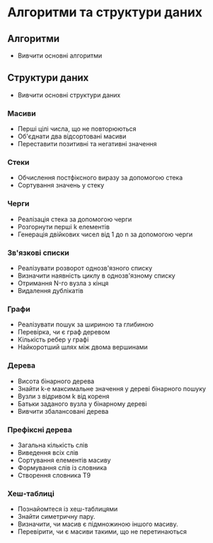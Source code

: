 # Алгоритми та структури даних

## Алгоритми

-   Вивчити основні алгоритми

## Структури даних

-   Вивчити основні структури даних

### Масиви

-   Перші цілі числа, що не повторюються
-   Об'єднати два відсортовані масиви
-   Переставити позитивні та негативні значення

### Стеки

-   Обчислення постфіксного виразу за допомогою стека
-   Сортування значень у стеку

### Черги

-   Реалізація стека за допомогою черги
-   Розгорнути перші k елементів
-   Генерація двійкових чисел від 1 до n за допомогою черги

### Зв'язкові списки

-   Реалізувати розворот однозв'язного списку
-   Визначити наявність циклу в однозв'язному списку
-   Отримання N-го вузла з кінця
-   Видалення дублікатів

### Графи

-   Реалізувати пошук за шириною та глибиною
-   Перевірка, чи є граф деревом
-   Кількість ребер у графі
-   Найкоротший шлях між двома вершинами

### Дерева

-   Висота бінарного дерева
-   Знайти k-е максимальне значення у дереві бінарного пошуку
-   Вузли з відривом k від кореня
-   Батьки заданого вузла у бінарному дереві
-   Вивчити збалансовані дерева

### Префіксні дерева

-   Загальна кількість слів
-   Виведення всіх слів
-   Сортування елементів масиву
-   Формування слів із словника
-   Створення словника T9

### Хеш-таблиці

-   Познайомтеся із хеш-таблицями
-   Знайти симетричну пару.
-   Визначити, чи масив є підмножиною іншого масиву.
-   Перевірити, чи є масиви такими, що не перетинаються
